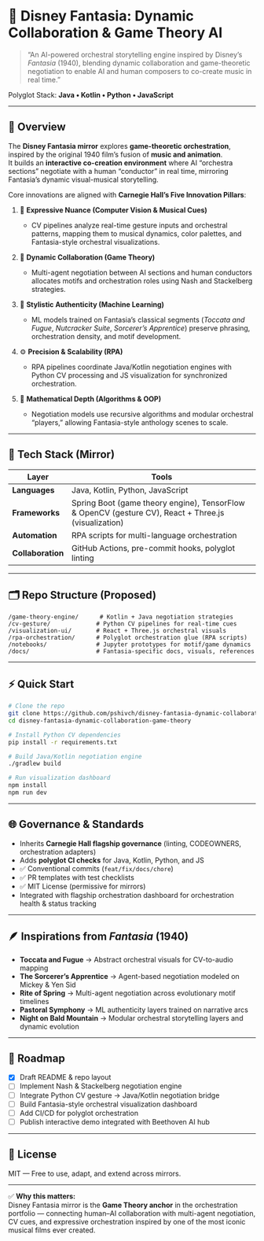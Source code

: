 # 🎼 Disney Fantasia: Dynamic Collaboration & Game Theory AI

> “An AI-powered orchestral storytelling engine inspired by Disney’s *Fantasia* (1940), blending dynamic collaboration and game-theoretic negotiation to enable AI and human composers to co-create music in real time.”

Polyglot Stack: **Java • Kotlin • Python • JavaScript**

---

## 🌟 Overview

The **Disney Fantasia mirror** explores **game-theoretic orchestration**, inspired by the original 1940 film’s fusion of **music and animation**.  
It builds an **interactive co-creation environment** where AI “orchestra sections” negotiate with a human “conductor” in real time, mirroring Fantasia’s dynamic visual-musical storytelling.

Core innovations are aligned with **Carnegie Hall’s Five Innovation Pillars**:

1. 🎨 **Expressive Nuance (Computer Vision & Musical Cues)**  
   - CV pipelines analyze real-time gesture inputs and orchestral patterns, mapping them to musical dynamics, color palettes, and Fantasia-style orchestral visualizations.

2. 🤝 **Dynamic Collaboration (Game Theory)**  
   - Multi-agent negotiation between AI sections and human conductors allocates motifs and orchestration roles using Nash and Stackelberg strategies.

3. 🧠 **Stylistic Authenticity (Machine Learning)**  
   - ML models trained on Fantasia’s classical segments (*Toccata and Fugue*, *Nutcracker Suite*, *Sorcerer’s Apprentice*) preserve phrasing, orchestration density, and motif development.

4. ⚙️ **Precision & Scalability (RPA)**  
   - RPA pipelines coordinate Java/Kotlin negotiation engines with Python CV processing and JS visualization for synchronized orchestration.

5. 🧮 **Mathematical Depth (Algorithms & OOP)**  
   - Negotiation models use recursive algorithms and modular orchestral “players,” allowing Fantasia-style anthology scenes to scale.

---

## 🧠 Tech Stack (Mirror)

| Layer | Tools |
|-------|-------|
| **Languages** | Java, Kotlin, Python, JavaScript |
| **Frameworks** | Spring Boot (game theory engine), TensorFlow & OpenCV (gesture CV), React + Three.js (visualization) |
| **Automation** | RPA scripts for multi-language orchestration |
| **Collaboration** | GitHub Actions, pre-commit hooks, polyglot linting |

---

## 🗂 Repo Structure (Proposed)

```
/game-theory-engine/      # Kotlin + Java negotiation strategies
/cv-gesture/             # Python CV pipelines for real-time cues
/visualization-ui/       # React + Three.js orchestral visuals
/rpa-orchestration/      # Polyglot orchestration glue (RPA scripts)
/notebooks/              # Jupyter prototypes for motif/game dynamics
/docs/                   # Fantasia-specific docs, visuals, references
```

---

## ⚡ Quick Start

```bash
# Clone the repo
git clone https://github.com/pshivch/disney-fantasia-dynamic-collaboration-game-theory.git
cd disney-fantasia-dynamic-collaboration-game-theory

# Install Python CV dependencies
pip install -r requirements.txt

# Build Java/Kotlin negotiation engine
./gradlew build

# Run visualization dashboard
npm install
npm run dev
```

---

## 🌐 Governance & Standards

- Inherits **Carnegie Hall flagship governance** (linting, CODEOWNERS, orchestration adapters)  
- Adds **polyglot CI checks** for Java, Kotlin, Python, and JS  
- ✅ Conventional commits (`feat/fix/docs/chore`)  
- ✅ PR templates with test checklists  
- ✅ MIT License (permissive for mirrors)  
- Integrated with flagship orchestration dashboard for orchestration health & status tracking

---

## 🪶 Inspirations from *Fantasia* (1940)

- **Toccata and Fugue** → Abstract orchestral visuals for CV-to-audio mapping  
- **The Sorcerer’s Apprentice** → Agent-based negotiation modeled on Mickey & Yen Sid  
- **Rite of Spring** → Multi-agent negotiation across evolutionary motif timelines  
- **Pastoral Symphony** → ML authenticity layers trained on narrative arcs  
- **Night on Bald Mountain** → Modular orchestral storytelling layers and dynamic evolution

---

## 🧭 Roadmap

- [x] Draft README & repo layout  
- [ ] Implement Nash & Stackelberg negotiation engine  
- [ ] Integrate Python CV gesture → Java/Kotlin negotiation bridge  
- [ ] Build Fantasia-style orchestral visualization dashboard  
- [ ] Add CI/CD for polyglot orchestration  
- [ ] Publish interactive demo integrated with Beethoven AI hub

---

## 📜 License

MIT — Free to use, adapt, and extend across mirrors.

---

✅ **Why this matters:**  
Disney Fantasia mirror is the **Game Theory anchor** in the orchestration portfolio — connecting human–AI collaboration with multi-agent negotiation, CV cues, and expressive orchestration inspired by one of the most iconic musical films ever created.

